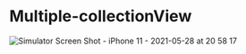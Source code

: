 # Multiple-collectionView

![Simulator Screen Shot - iPhone 11 - 2021-05-28 at 20 58 17](https://user-images.githubusercontent.com/65831267/120007574-ad48f880-bff7-11eb-9246-c5845c8ac901.png)
